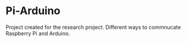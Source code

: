 # Pi-Arduino
Project created for the research project. 
Different ways to commnucate Raspberry Pi and Arduino.
